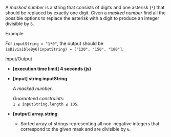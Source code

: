 
A  _masked number_  is a string that consists of digits and one asterisk (`*`) that should be replaced by exactly one digit. Given a  _masked number_  find all the possible options to replace the asterisk with a digit to produce an integer divisible by  `6`.

Example

For  `inputString = "1*0"`, the output should be  
`isDivisibleBy6(inputString) = ["120", "150", "180"]`.

Input/Output

-   **[execution time limit] 4 seconds (js)**
    
-   **[input] string inputString**
    
    A  _masked number_.
    
    _Guaranteed constraints:_  
    `1 ≤ inputString.length ≤ 105`.
    
-   **[output] array.string**
    
    -   Sorted array of strings representing all non-negative integers that correspond to the given mask and are divisible by  `6`.